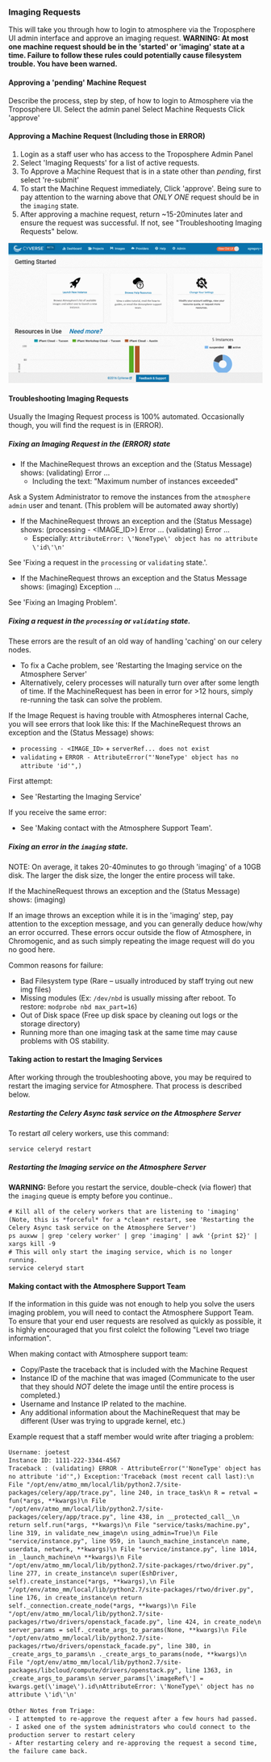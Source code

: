 ### Imaging Requests

This will take you through how to login to atmosphere via the Troposphere UI admin interface and approve an imaging request.
**WARNING: At most one machine request should be in the 'started' or 'imaging' state at a time. Failure to follow these rules could potentially cause filesystem trouble. You have been warned.**

#### Approving a 'pending' Machine Request

Describe the process, step by step, of how to login to Atmosphere via the Troposphere UI.
Select the admin panel
Select Machine Requests
Click 'approve'

#### Approving a Machine Request (Including those in ERROR)

1. Login as a staff user who has access to the Troposphere Admin Panel
2. Select 'Imaging Requests' for a list of active requests.
3. To Approve a Machine Request that is in a state other than *pending*, first select 're-submit'
4. To start the Machine Request immediately, Click 'approve'. Being sure to pay attention to the warning above that
   *ONLY ONE* request should be in the `imaging` state.
5. After approving a machine request, return ~15-20minutes later and ensure the request was successful.
   If not, see "Troubleshooting Imaging Requests" below.

![](./media/staff_how_to_approve_imaging_requests.gif)

#### Troubleshooting Imaging Requests

Usually the Imaging Request process is 100% automated. Occasionally though, you will find the request is in (ERROR).

##### Fixing an Imaging Request in the (ERROR) state

 * If the MachineRequest throws an exception and the (Status Message) shows:
 (validating) Error ...
   * Including the text: "Maximum number of instances exceeded"

 Ask a System Administrator to remove the instances from the `atmosphere admin` user and tenant.
 (This problem will be automated away shortly)

 * If the MachineRequest throws an exception and the (Status Message) shows:
 (processing - <IMAGE_ID>) Error ...
 (validating) Error ...
   * Especially: `AttributeError: \'NoneType\' object has no attribute \'id\'\n'`

 See 'Fixing a request in the `processing` or `validating` state.'.

 * If the MachineRequest throws an exception and the Status Message shows:
 (imaging) Exception ...

 See 'Fixing an Imaging Problem'.

##### Fixing a request in the `processing` or `validating` state.

These errors are the result of an old way of handling 'caching' on our celery nodes.

- To fix a Cache problem, see 'Restarting the Imaging service on the Atmosphere Server'
- Alternatively, celery processes will naturally turn over after some length of time. If the MachineRequest has been in error for >12 hours, simply re-running the task can solve the problem.

If the Image Request is having trouble with Atmospheres internal Cache, you will see errors that look like this:
If the MachineRequest throws an exception and the (Status Message) shows:

- `processing - <IMAGE_ID>` + `serverRef... does not exist`
- `validating` + `ERROR - AttributeError("'NoneType' object has no attribute 'id'",)`

First attempt:

- See 'Restarting the Imaging Service'

If you receive the same error:

- See 'Making contact with the Atmosphere Support Team'.

##### Fixing an error in the `imaging` state.

  NOTE:  On average, it takes 20-40minutes to go through 'imaging' of a 10GB disk. The larger the disk size, the longer the entire process will take.

  If the MachineRequest throws an exception and the (Status Message) shows:
  (imaging)

  If an image throws an exception while it is in the 'imaging' step, pay attention to the exception message, and you can generally deduce how/why an error occurred.
  These errors occur outside the flow of Atmosphere, in Chromogenic, and as such simply repeating the image request will do you no good here.

  Common reasons for failure:

  - Bad Filesystem type (Rare – usually introduced by staff trying out new img files)
  - Missing modules (Ex: `/dev/nbd` is usually missing after reboot. To restore: `modprobe nbd max_part=16`)
  - Out of Disk space (Free up disk space by cleaning out logs or the storage directory)
  - Running more than one imaging task at the same time may cause problems with OS stability.

#### Taking action to restart the Imaging Services

After working through the troubleshooting above, you may be required to restart the imaging service for Atmosphere. That process is described below.

##### Restarting the Celery Async task service on the Atmosphere Server

To restart *all* celery workers, use this command:
```
service celeryd restart
```

##### Restarting the Imaging service on the Atmosphere Server

**WARNING:** Before you restart the service, double-check (via flower) that the `imaging` queue is empty before you continue..

```
# Kill all of the celery workers that are listening to 'imaging' (Note, this is *forceful* for a *clean* restart, see 'Restarting the Celery Async task service on the Atmosphere Server')
ps auxww | grep 'celery worker' | grep 'imaging' | awk '{print $2}' | xargs kill -9
# This will only start the imaging service, which is no longer running.
service celeryd start
```

#### Making contact with the Atmosphere Support Team

If the information in this guide was not enough to help you solve the users imaging problem, you will need to contact the Atmosphere Support Team.
To ensure that your end user requests are resolved as quickly as possible, it is highly encouraged that you first colelct the following "Level two triage information".

When making contact with Atmosphere support team:

- Copy/Paste the traceback that is included with the Machine Request
- Instance ID of the machine that was imaged (Communicate to the user that they should *NOT* delete the image until the entire process is completed.)
- Username and Instance IP related to the machine.
- Any additional information about the MachineRequest that may be different (User was trying to upgrade kernel, etc.)

Example request that a staff member would write after triaging a problem:

```
Username: joetest
Instance ID: 1111-222-3344-4567
Traceback : (validating) ERROR - AttributeError("'NoneType' object has no attribute 'id'",) Exception:'Traceback (most recent call last):\n File "/opt/env/atmo_mm/local/lib/python2.7/site-packages/celery/app/trace.py", line 240, in trace_task\n R = retval = fun(*args, **kwargs)\n File "/opt/env/atmo_mm/local/lib/python2.7/site-packages/celery/app/trace.py", line 438, in __protected_call__\n return self.run(*args, **kwargs)\n File "service/tasks/machine.py", line 319, in validate_new_image\n using_admin=True)\n File "service/instance.py", line 959, in launch_machine_instance\n name, userdata, network, **kwargs)\n File "service/instance.py", line 1014, in _launch_machine\n **kwargs)\n File "/opt/env/atmo_mm/local/lib/python2.7/site-packages/rtwo/driver.py", line 277, in create_instance\n super(EshDriver, self).create_instance(*args, **kwargs),\n File "/opt/env/atmo_mm/local/lib/python2.7/site-packages/rtwo/driver.py", line 176, in create_instance\n return self._connection.create_node(*args, **kwargs)\n File "/opt/env/atmo_mm/local/lib/python2.7/site-packages/rtwo/drivers/openstack_facade.py", line 424, in create_node\n server_params = self._create_args_to_params(None, **kwargs)\n File "/opt/env/atmo_mm/local/lib/python2.7/site-packages/rtwo/drivers/openstack_facade.py", line 380, in _create_args_to_params\n ._create_args_to_params(node, **kwargs)\n File "/opt/env/atmo_mm/local/lib/python2.7/site-packages/libcloud/compute/drivers/openstack.py", line 1363, in _create_args_to_params\n server_params[\'imageRef\'] = kwargs.get(\'image\').id\nAttributeError: \'NoneType\' object has no attribute \'id\'\n'

Other Notes from Triage:
- I attempted to re-approve the request after a few hours had passed.
- I asked one of the system administrators who could connect to the production server to restart celery
- After restarting celery and re-approving the request a second time, the failure came back.
```

